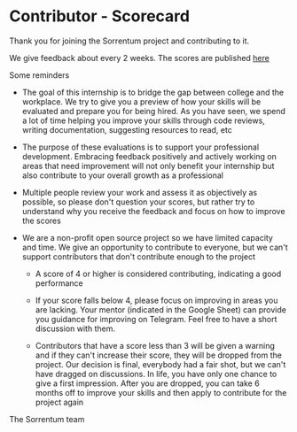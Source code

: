 # Contributor - Scorecard

Thank you for joining the Sorrentum project and contributing to it.

We give feedback about every 2 weeks. The scores are published [<span
class="underline">here</span>](https://docs.google.com/spreadsheets/d/1a8ypuO2ODOzjp9BaRN23HWa5P7ruTKs_gHZWaPYsvy4/edit#gid=2082207396)

Some reminders

- The goal of this internship is to bridge the gap between college and the
  workplace. We try to give you a preview of how your skills will be evaluated
  and prepare you for being hired. As you have seen, we spend a lot of time
  helping you improve your skills through code reviews, writing documentation,
  suggesting resources to read, etc

- The purpose of these evaluations is to support your professional development.
  Embracing feedback positively and actively working on areas that need
  improvement will not only benefit your internship but also contribute to your
  overall growth as a professional

- Multiple people review your work and assess it as objectively as possible, so
  please don't question your scores, but rather try to understand why you
  receive the feedback and focus on how to improve the scores

- We are a non-profit open source project so we have limited capacity and time.
  We give an opportunity to contribute to everyone, but we can't support
  contributors that don't contribute enough to the project

  - A score of 4 or higher is considered contributing, indicating a good
    performance

  - If your score falls below 4, please focus on improving in areas you are
    lacking. Your mentor (indicated in the Google Sheet) can provide you
    guidance for improving on Telegram. Feel free to have a short discussion
    with them.

  - Contributors that have a score less than 3 will be given a warning and if
    they can't increase their score, they will be dropped from the project. Our
    decision is final, everybody had a fair shot, but we can't have dragged on
    discussions. In life, you have only one chance to give a first impression.
    After you are dropped, you can take 6 months off to improve your skills and
    then apply to contribute for the project again

The Sorrentum team
